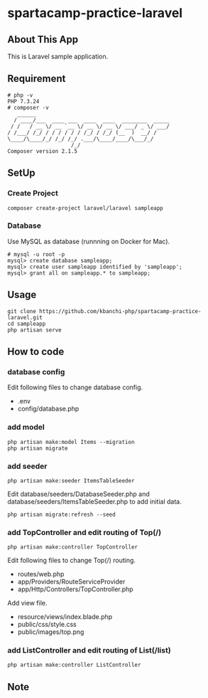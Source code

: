 # spartacamp-practice-laravel

## About This App
This is Laravel sample application.

## Requirement
```
# php -v
PHP 7.3.24
# composer -v
   ______
  / ____/___  ____ ___  ____  ____  ________  _____
 / /   / __ \/ __ `__ \/ __ \/ __ \/ ___/ _ \/ ___/
/ /___/ /_/ / / / / / / /_/ / /_/ (__  )  __/ /
\____/\____/_/ /_/ /_/ .___/\____/____/\___/_/
                    /_/
Composer version 2.1.5
```

## SetUp

### Create Project
```
composer create-project laravel/laravel sampleapp
```

### Database
Use MySQL as database (runnning on Docker for Mac).
```
# mysql -u root -p
mysql> create database sampleapp;
mysql> create user sampleapp identified by 'sampleapp';
mysql> grant all on sampleapp.* to sampleapp;
```

## Usage
```
git clone https://github.com/kbanchi-php/spartacamp-practice-laravel.git
cd sampleapp
php artisan serve
```

## How to code

### database config
Edit following files to change database config.
* .env
* config/database.php

### add model
```
php artisan make:model Items --migration
php artisan migrate
```

### add seeder
```
php artisan make:seeder ItemsTableSeeder
```

Edit database/seeders/DatabaseSeeder.php and database/seeders/ItemsTableSeeder.php to add initial data.

```
php artisan migrate:refresh --seed
```

### add TopController and edit routing of Top(/)

```
php artisan make:controller TopController
```

Edit following files to change Top(/) routing.
* routes/web.php
* app/Providers/RouteServiceProvider
* app/Http/Controllers/TopController.php

Add view file.
* resource/views/index.blade.php
* public/css/style.css
* public/images/top.png

### add ListController and edit routing of List(/list)

```
php artisan make:controller ListController
```

## Note

